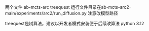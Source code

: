 两个文件
ab-mcts-arc
treequest
运行文件目录在ab-mcts-arc2-main/experiments/arc2/run_diffusion.py
注意改模型路径

treequest是树算法，建议以开发者模式安装便于后续改算法
python 3.12

